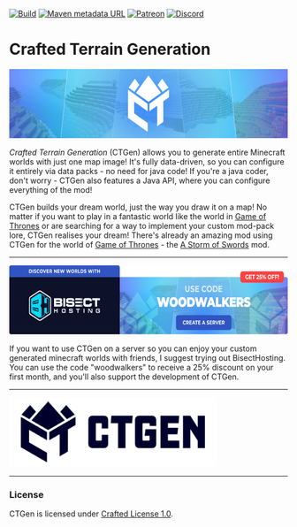 [![Build](https://img.shields.io/github/actions/workflow/status/ToCraft/CTGen/build_only.yml?style=for-the-badge)](https://github.com/ToCraft/CTGen/actions/workflows/build_only.yml)
[![Maven metadata URL](https://img.shields.io/maven-metadata/v?metadataUrl=https%3A%2F%2Fmaven.tocraft.dev%2Fpublic%2Fdev%2Ftocraft%2Fctgen%2Fmaven-metadata.xml&style=for-the-badge&label=CTGen)](https://maven.tocraft.dev/#/public/dev/tocraft/ctgen)
[![Patreon](https://img.shields.io/badge/Patreon-F96854?style=for-the-badge&logo=patreon&logoColor=white)](https://patreon.com/ToCraft)
[![Discord](https://img.shields.io/discord/1183373613508857906?style=for-the-badge&label=Discord)](https://discord.gg/Y3KqxWDUYy)

# Crafted Terrain Generation

<img alt="Banner" height="125" src="assets/branding/PNG/Banners/CTGen_Header_BG_Logomark.png"/>

*Crafted Terrain Generation* (CTGen) allows you to generate entire Minecraft worlds with just one map image!
It's fully data-driven, so you can configure it entirely via data packs - no need for java code!
If you're a java coder, don't worry - CTGen also features a Java API, where you can configure everything of the mod!

CTGen builds your dream world, just the way you draw it on a map!
No matter if you want to play in a fantastic world like the world in [Game of Thrones] or are searching for a way to implement your custom mod-pack lore, CTGen realises your dream!
There's already an amazing mod using CTGen for the world of [Game of Thrones] - the [A Storm of Swords] mod.

---
<a href="https://www.bisecthosting.com/woodwalkers">
    <img alt="BiSect Banner - Code: 'woodwalkers'" height="125" src="assets/branding/PNG/Banners/CTGen_BH_AffiliateBanner.png"/>
</a>

If you want to use CTGen on a server so you can enjoy your custom generated minecraft worlds with friends, I suggest trying out BisectHosting.
You can use the code "woodwalkers" to receive a 25% discount on your first month, and you'll also support the development of CTGen.

---

<img alt="Horizontal Wordmark Logo" height="125" src="assets/branding/PNG/Horizontal/CTGen_Horizontal_Wordmark_Mono_Dark.png"/>

---

### License

CTGen is licensed under [Crafted License 1.0](LICENSE.md). 

[Game of Thrones]: https://www.hbo.com/game-of-thrones
[A Storm of Swords]: https://github.com/Deathslayor/AStormOfSwords